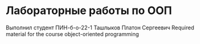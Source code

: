 # Лабораторные работы по ООП
Выполнил студент ПИН-б-о-22-1 
Ташлыков Платон Сергеевич
Required material for the course object-oriented programming
